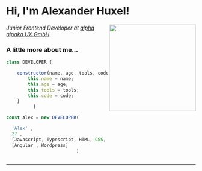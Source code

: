 <h1> Hi, I'm Alexander Huxel!</h1>
<img align='right'  src="https://alexhuxel.de/assets/img/about.jpg" width="230">
<p>
<em>
Junior Frontend Developer at <a href="https://alpha-alpaka.de/">alpha alpaka UX GmbH</a> 
</em>
</p>


###  A little more about me...  

```javascript
class DEVELOPER {

    constructor(name, age, tools, code) {
        this.name = name;
        this.age = age;
        this.tools = tools;
        this.code = code;
    }
          }

const Alex = new DEVELOPER(

  'Alex' ,
  27 , 
  [Javascript, Typescript, HTML, CSS, SASS, Scss, PHP, Blade],
  [Angular , Wordpress]
                          )
  


```



---
